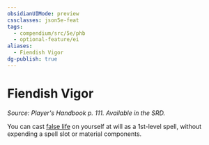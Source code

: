 ```yaml
---
obsidianUIMode: preview
cssclasses: json5e-feat
tags:
  - compendium/src/5e/phb
  - optional-feature/ei
aliases:
  - Fiendish Vigor
dg-publish: true
---
```

# Fiendish Vigor
*Source: Player's Handbook p. 111. Available in the SRD.*  

You can cast [false life](/Admin/CLI/spells/false-life.md) on yourself at will as a 1st-level spell, without expending a spell slot or material components.